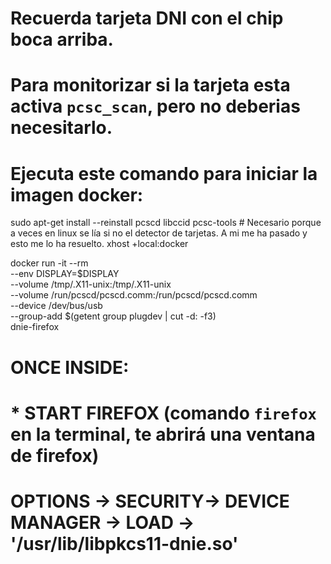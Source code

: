 # Recuerda tarjeta DNI con el chip boca arriba.
# Para monitorizar si la tarjeta esta activa `pcsc_scan`, pero no deberias necesitarlo.
# Ejecuta este comando para iniciar la imagen docker:

sudo apt-get install --reinstall pcscd libccid pcsc-tools # Necesario porque a veces en linux se lía si no el detector de tarjetas. A mi me ha pasado y esto me lo ha resuelto.
xhost +local:docker

docker run -it --rm \
  --env DISPLAY=$DISPLAY \
  --volume /tmp/.X11-unix:/tmp/.X11-unix \
  --volume /run/pcscd/pcscd.comm:/run/pcscd/pcscd.comm \
  --device /dev/bus/usb \
  --group-add $(getent group plugdev | cut -d: -f3) \
  dnie-firefox



# ONCE INSIDE:
# * START FIREFOX (comando `firefox` en la terminal, te abrirá una ventana de firefox)
# OPTIONS -> SECURITY-> DEVICE MANAGER -> LOAD -> '/usr/lib/libpkcs11-dnie.so'
